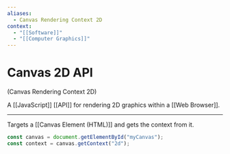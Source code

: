 ```yaml
---
aliases:
  - Canvas Rendering Context 2D
context:
  - "[[Software]]"
  - "[[Computer Graphics]]"
---
```


# Canvas 2D API

(Canvas Rendering Context 2D)

A [[JavaScript]] [[API]] for rendering 2D graphics within a [[Web Browser]].

---

Targets a [[Canvas Element (HTML)]] and gets the context from it.

```JavaScript
const canvas = document.getElementById("myCanvas");
const context = canvas.getContext("2d");
```

